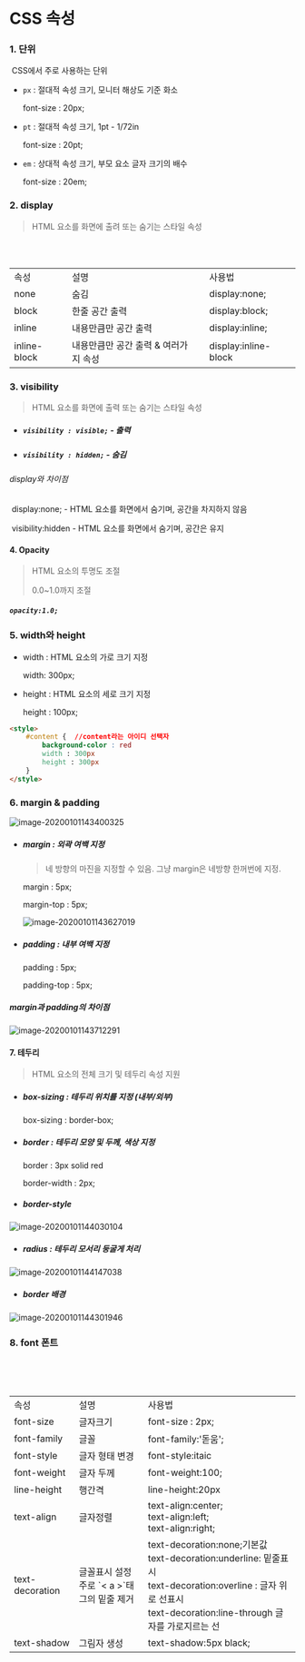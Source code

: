 # CSS 속성



### 1. 단위

​	CSS에서 주로 사용하는 단위

- `px` : 절대적 속성 크기, 모니터 해상도 기준 화소

  font-size : 20px;

  

- `pt` : 절대적 속성 크기, 1pt - 1/72in

  font-size : 20pt;

  

- `em` : 상대적 속성 크기, 부모 요소 글자 크기의 배수

  font-size : 20em;





### 2. display

> HTML 요소를 화면에 출려 또는 숨기는 스타일 속성

<table>
    <tr>
        <td>속성</td>
        <td>설명</td>
        <td>사용법</td>
    </tr>
    <tr>
        <td>none</td>
        <td>숨김</td>
        <td>display:none;</td>
    </tr>
    <tr>
        <td>block</td>
        <td>한줄 공간 출력</td>
        <td>display:block;</td>
    </tr>
    <tr>
        <td>inline</td>
        <td>내용만큼만 공간 출력</td>
        <td>display:inline;</td>
    </tr>
    <tr>
        <td>inline-block</td>
        <td>내용만큼만 공간 출력 & 여러가지 속성</td>
        <td>display:inline-block</td>
    </tr>
</table>





### 3. visibility

> HTML 요소를 화면에 출력 또는 숨기는 스타일 속성

- ##### `visibility : visible;`  - 출력

- ##### `visibility : hidden;` - 숨김



###### display와 차이점

​	display:none; - HTML 요소를 화면에서 숨기며, 공간을 차지하지 않음

​	visibility:hidden - HTML 요소를 화면에서 숨기며, 공간은 유지





#### 4. Opacity

> HTML 요소의 투명도 조절
>
> 0.0~1.0까지 조절

##### `opacity:1.0;`




### 5. width와 height 

- width : HTML 요소의 가로 크기 지정

  width: 300px;

- height : HTML 요소의 세로 크기 지정

  height : 100px;

```html
<style>
    #content {  //content라는 아이디 선택자
        background-color : red
    	width : 300px
        height : 300px
    }
</style>
```





### 6. margin & padding

![image-20200101143400325](06_CSS속성.assets/image-20200101143400325.png)

- ##### margin : 외곽 여백 지정  

  > 네 방향의 마진을 지정할 수 있음. 그냥 margin은  네방향 한꺼번에 지정.

  margin : 5px;

  margin-top : 5px;

  

  

  ![image-20200101143627019](06_CSS속성.assets/image-20200101143627019.png)

- ##### padding : 내부 여백 지정

  padding : 5px;

  padding-top : 5px;





##### margin과 padding의 차이점

![image-20200101143712291](06_CSS속성.assets/image-20200101143712291.png)





#### 7. 테두리 

> HTML 요소의 전체 크기 및 테두리 속성 지원

- ##### box-sizing : 테두리 위치를 지정 (내부/외부)

  box-sizing : border-box;



- ##### border : 테두리 모양 및 두께, 색상 지정

  border : 3px solid red

  border-width : 2px;

  

- ##### border-style 

![image-20200101144030104](06_CSS속성.assets/image-20200101144030104.png)





- ##### radius : 테두리 모서리 둥굴게 처리

![image-20200101144147038](06_CSS속성.assets/image-20200101144147038.png)





- ##### border 배경

![image-20200101144301946](06_CSS속성.assets/image-20200101144301946.png)





### 8. font 폰트

<table>
    <tr>
        <td>속성</td>
        <td>설명</td>
        <td>사용법</td>
    </tr>
    <tr>
        <td>font-size</td>
        <td>글자크기</td>
        <td>font-size : 2px;</td>
    </tr>
    <tr>
        <td>font-family</td>
        <td>글꼴</td>
        <td>font-family:'돋움';</td>
    </tr>
    <tr>
        <td>font-style</td>
        <td>글자 형태 변경</td>
        <td>font-style:itaic</td>
    </tr>
    <tr>
        <td>font-weight</td>
        <td>글자 두께</td>
        <td>font-weight:100;</td>
    </tr>
    <tr>
        <td>line-height</td>
        <td>행간격</td>
        <td>line-height:20px</td>
    </tr>
    <tr>
        <td>text-align</td>
        <td>글자정렬</td>
        <td>text-align:center;<br>
        	text-align:left; <br>
            text-align:right; <br>
        </td>
    </tr>
    <tr>
        <td>text-decoration</td>
        <td>글꼴표시 설정<br>주로 `< a >`태그의 밑줄 제거</td>
        <td>text-decoration:none;기본값<br>
        	text-decoration:underline: 밑줄표시<br>
            text-decoration:overline : 글자 위로 선표시<br>
            text-decoration:line-through 글자를 가로지르는 선<br>
        </td>
    </tr>
    <tr>
        <td>text-shadow</td>
        <td>그림자 생성</td>
        <td>text-shadow:5px black;</td>
    </tr>
</table>